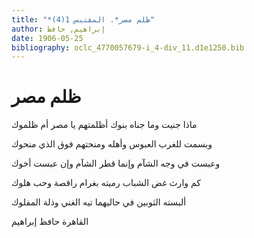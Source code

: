 ```yaml
---
title: "*ظلم مصر*. المقتبس 1(4)"
author: إبراهيم, حافظ
date: 1906-05-25
bibliography: oclc_4770057679-i_4-div_11.d1e1250.bib
---
```




#  ظلم مصر 


 ماذا جنيت وما جناه بنوك   أظلمتهم يا مصر أم ظلموك  

 وبسمت للغرب العبوس وأهله   ومنحتهم فوق الذي منحوك  

 وعبست في وجه الشآم وإنما   قطر الشآم وإن عبست أخوك   

 كم وارث غض الشباب رميته   بغرام راقصة وحب هلوك  

 ألبسته الثوبين في حاليهما   تيه الغني وذلة المفلوك  

 القاهرة  حافظ  إبراهيم 
